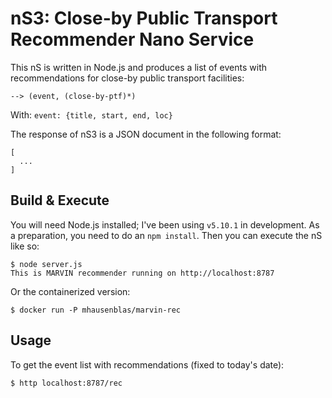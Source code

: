 # nS3: Close-by Public Transport Recommender Nano Service

This nS is written in Node.js and produces a list of events with recommendations for close-by public transport facilities:

    --> (event, (close-by-ptf)*)

With: `event: {title, start, end, loc}`

The response of nS3 is a JSON document in the following format:

    [
      ...
    ]

## Build & Execute

You will need Node.js installed; I've been using `v5.10.1` in development. As a preparation, you need to do an `npm install`. Then you can execute the nS like so:

    $ node server.js
    This is MARVIN recommender running on http://localhost:8787

Or the containerized version:

    $ docker run -P mhausenblas/marvin-rec

## Usage

To get the event list with recommendations (fixed to today's date):

    $ http localhost:8787/rec
